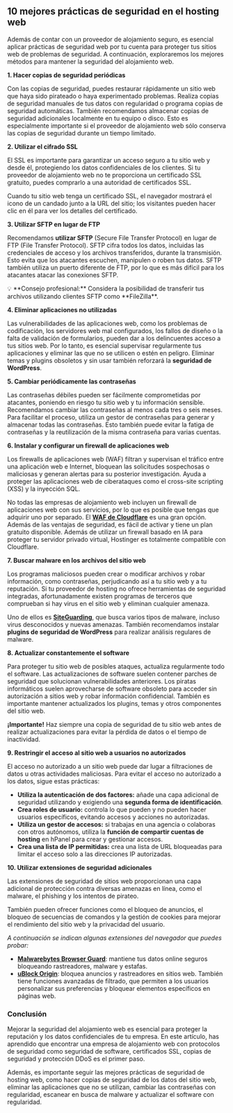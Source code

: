 ## **10 mejores prácticas de seguridad en el hosting web**

Además de contar con un proveedor de alojamiento seguro, es esencial aplicar prácticas de seguridad web por tu cuenta para proteger tus sitios web de problemas de seguridad. A continuación, exploraremos los mejores métodos para mantener la seguridad del alojamiento web.

**1. Hacer copias de seguridad periódicas**

Con las copias de seguridad, puedes restaurar rápidamente un sitio web que haya sido pirateado o haya experimentado problemas. Realiza copias de seguridad manuales de tus datos con regularidad o programa copias de seguridad automáticas. También recomendamos almacenar copias de seguridad adicionales localmente en tu equipo o disco. Esto es especialmente importante si el proveedor de alojamiento web sólo conserva las copias de seguridad durante un tiempo limitado.

**2. Utilizar el cifrado SSL**

El SSL es importante para garantizar un acceso seguro a tu sitio web y desde él, protegiendo los datos confidenciales de los clientes. Si tu proveedor de alojamiento web no te proporciona un certificado SSL gratuito, puedes comprarlo a una autoridad de certificados SSL.

Cuando tu sitio web tenga un certificado SSL, el navegador mostrará el icono de un candado junto a la URL del sitio; los visitantes pueden hacer clic en él para ver los detalles del certificado.

**3. Utilizar SFTP en lugar de FTP**

Recomendamos **utilizar SFTP** (Secure File Transfer Protocol) en lugar de FTP (File Transfer Protocol). SFTP cifra todos los datos, incluidas las credenciales de acceso y los archivos transferidos, durante la transmisión. Esto evita que los atacantes escuchen, manipulen o roben tus datos. SFTP también utiliza un puerto diferente de FTP, por lo que es más difícil para los atacantes atacar las conexiones SFTP.

<aside>
💡 **Consejo profesional:** Considera la posibilidad de transferir tus archivos utilizando clientes SFTP como **FileZilla**.

</aside>

**4. Eliminar aplicaciones no utilizadas**

Las vulnerabilidades de las aplicaciones web, como los problemas de codificación, los servidores web mal configurados, los fallos de diseño o la falta de validación de formularios, pueden dar a los delincuentes acceso a tus sitios web. Por lo tanto, es esencial supervisar regularmente tus aplicaciones y eliminar las que no se utilicen o estén en peligro. Eliminar temas y plugins obsoletos y sin usar también reforzará la **seguridad de WordPress**.

**5. Cambiar periódicamente las contraseñas**

Las contraseñas débiles pueden ser fácilmente comprometidas por atacantes, poniendo en riesgo tu sitio web y tu información sensible. Recomendamos cambiar las contraseñas al menos cada tres o seis meses. Para facilitar el proceso, utiliza un gestor de contraseñas para generar y almacenar todas las contraseñas. Esto también puede evitar la fatiga de contraseñas y la reutilización de la misma contraseña para varias cuentas.

**6. Instalar y configurar un firewall de aplicaciones web**

Los firewalls de aplicaciones web (WAF) filtran y supervisan el tráfico entre una aplicación web e Internet, bloquean las solicitudes sospechosas o maliciosas y generan alertas para su posterior investigación. Ayuda a proteger las aplicaciones web de ciberataques como el cross-site scripting (XSS) y la inyección SQL.

No todas las empresas de alojamiento web incluyen un firewall de aplicaciones web con sus servicios, por lo que es posible que tengas que adquirir uno por separado. El **[WAF de Cloudflare](https://www.cloudflare.com/es-es/waf/)** es una gran opción. Además de las ventajas de seguridad, es fácil de activar y tiene un plan gratuito disponible. Además de utilizar un firewall basado en IA para proteger tu servidor privado virtual, Hostinger es totalmente compatible con Cloudflare.

**7. Buscar malware en los archivos del sitio web**

Los programas maliciosos pueden crear o modificar archivos y robar información, como contraseñas, perjudicando así a tu sitio web y a tu reputación. Si tu proveedor de hosting no ofrece herramientas de seguridad integradas, afortunadamente existen programas de terceros que comprueban si hay virus en el sitio web y eliminan cualquier amenaza.

Uno de ellos es **[SiteGuarding](https://www.siteguarding.com/en)**, que busca varios tipos de malware, incluso virus desconocidos y nuevas amenazas. También recomendamos instalar **plugins de seguridad de WordPress** para realizar análisis regulares de malware.

**8. Actualizar constantemente el software**

Para proteger tu sitio web de posibles ataques, actualiza regularmente todo el software. Las actualizaciones de software suelen contener parches de seguridad que solucionan vulnerabilidades anteriores. Los piratas informáticos suelen aprovecharse de software obsoleto para acceder sin autorización a sitios web y robar información confidencial. También es importante mantener actualizados los plugins, temas y otros componentes del sitio web.

**¡Importante!** Haz siempre una copia de seguridad de tu sitio web antes de realizar actualizaciones para evitar la pérdida de datos o el tiempo de inactividad.

**9. Restringir el acceso al sitio web a usuarios no autorizados**

El acceso no autorizado a un sitio web puede dar lugar a filtraciones de datos u otras actividades maliciosas. Para evitar el acceso no autorizado a los datos, sigue estas prácticas:

- **Utiliza la autenticación de dos factores:** añade una capa adicional de seguridad utilizando y exigiendo una **segunda forma de identificación**.
- **Crea roles de usuario:** controla lo que pueden y no pueden hacer usuarios específicos, evitando accesos y acciones no autorizadas.
- **Utiliza un gestor de accesos:** si trabajas en una agencia o colaboras con otros autónomos, utiliza la **función de compartir cuentas de hosting** en hPanel para crear y gestionar accesos.
- **Crea una lista de IP permitidas:** crea una lista de URL bloqueadas para limitar el acceso solo a las direcciones IP autorizadas.

**10. Utilizar extensiones de seguridad adicionales**

Las extensiones de seguridad de sitios web proporcionan una capa adicional de protección contra diversas amenazas en línea, como el malware, el phishing y los intentos de pirateo.

También pueden ofrecer funciones como el bloqueo de anuncios, el bloqueo de secuencias de comandos y la gestión de cookies para mejorar el rendimiento del sitio web y la privacidad del usuario.

*A continuación se indican algunas extensiones del navegador que puedes probar:*

- **[Malwarebytes Browser Guard](https://www.malwarebytes.com/browserguard)**: mantiene tus datos online seguros bloqueando rastreadores, malware y estafas.
- **[uBlock Origin](https://ublockorigin.com/es)**: bloquea anuncios y rastreadores en sitios web. También tiene funciones avanzadas de filtrado, que permiten a los usuarios personalizar sus preferencias y bloquear elementos específicos en páginas web.

### **Conclusión**

Mejorar la seguridad del alojamiento web es esencial para proteger la reputación y los datos confidenciales de tu empresa. En este artículo, has aprendido que encontrar una empresa de alojamiento web con protocolos de seguridad como seguridad de software, certificados SSL, copias de seguridad y protección DDoS es el primer paso.

Además, es importante seguir las mejores prácticas de seguridad de hosting web, como hacer copias de seguridad de los datos del sitio web, eliminar las aplicaciones que no se utilizan, cambiar las contraseñas con regularidad, escanear en busca de malware y actualizar el software con regularidad.